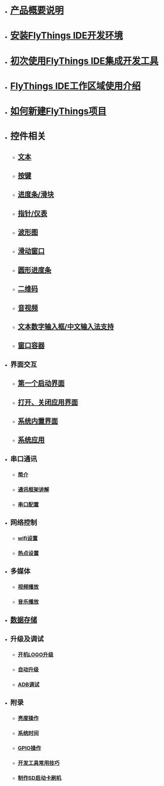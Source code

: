 
* # [产品概要说明](product_introduction)
* # [安装FlyThings IDE开发环境](download)
* # [初次使用FlyThings IDE集成开发工具](flythings_ide_snapshot#first_run)
* # [FlyThings IDE工作区域使用介绍](flythings_ide_layouot_introduce)
* # [如何新建FlyThings项目](new_flythings_project#new_flythings_project)
* # 控件相关  
  - ## [文本](textview)  
  - ## [按键](button)
  - ## [进度条/滑块](seekbar)
  - ## [指针/仪表](pointer)
  - ## [波形图](diagram)
  - ## [滑动窗口](slidewindow)
  - ## [圆形进度条](circlebar)
  - ## [二维码](qrcode)
  - ## [音视频](avideo)
  - ## [文本数字输入框/中文输入法支持](edittext)
  - ## [窗口容器](window)
* ## 界面交互  
  - ## [第一个启动界面](first_app)
  - ## [打开、关闭应用界面](open_close_app)
  - ## [系统内置界面](internal_app)
  - ## [系统应用](system_app)
* ## 串口通讯 
  - ### [简介](serial_introdoction)  
  - ### [通讯框架讲解](serial_framework)
  - ### [串口配置](serial_configuration)
* ## 网络控制  
  - ### [wifi设置](wifi)
  - ### [热点设置](wifi_ap)
* ## 多媒体  
  - ### [视频播放](video)
  - ### [音乐播放](audio)
* ## [数据存储](data)
* ## 升级及调试  
  - ### [开机LOGO升级](update_logo)
  - ### [自动升级](autoupgrade)
  - ### [ADB调试](adb_debug)
* ## 附录  
  - ### [亮度操作](brightness)
  - ### [系统时间](system_time)
  - ### [GPIO操作](gpio)
  - ### [开发工具常用技巧](editor_tip)
  - ### [制作SD启动卡刷机](sd_boot)

